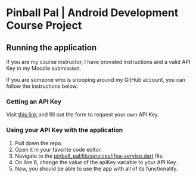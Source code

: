 # Pinball Pal | Android Development Course Project

## Running the application

If you are my course instructor, I have provided instructions and a valid API Key in my Moodle submission.

If you are someone who is snooping around my GitHub account, you can follow the instructions below:

### Getting an API Key

Visit [this link](https://www.ifpapinball.com/api/request_api_key.php) and fill out the form to request your own API Key.

### Using your API Key with the application

1. Pull down the repo.
2. Open it in your favorite code editor.
3. Navigate to the [pinball_pal/lib/services/ifpa-service.dart](pinball_pal/lib/services/ifpa-service.dart) file.
4. On line 6, change the value of the apiKey variable to your API Key.
5. Now, you should be able to use the app with all of its functionality.

